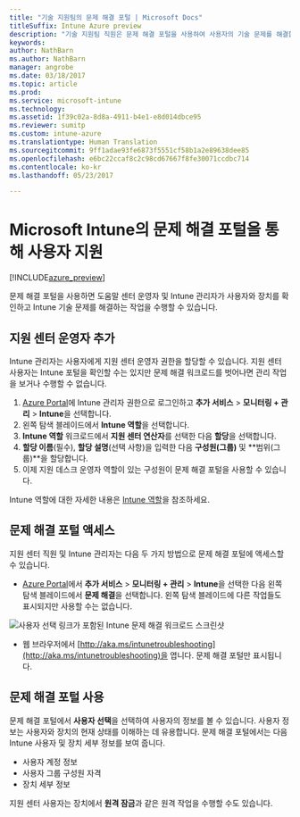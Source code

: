 ```yaml
---
title: "기술 지원팀의 문제 해결 포털 | Microsoft Docs"
titleSuffix: Intune Azure preview
description: "기술 지원팀 직원은 문제 해결 포털을 사용하여 사용자의 기술 문제를 해결합니다."
keywords: 
author: NathBarn
ms.author: NathBarn
manager: angrobe
ms.date: 03/18/2017
ms.topic: article
ms.prod: 
ms.service: microsoft-intune
ms.technology: 
ms.assetid: 1f39c02a-8d8a-4911-b4e1-e8d014dbce95
ms.reviewer: sumitp
ms.custom: intune-azure
ms.translationtype: Human Translation
ms.sourcegitcommit: 9ff1adae93fe6873f5551cf58b1a2e89638dee85
ms.openlocfilehash: e6bc22ccaf8c2c98cd67667f8fe30071ccdbc714
ms.contentlocale: ko-kr
ms.lasthandoff: 05/23/2017

---
```

# <a name="help-users-with-the-troubleshooting-portal-in-microsoft-intune"></a>Microsoft Intune의 문제 해결 포털을 통해 사용자 지원

[!INCLUDE[azure_preview](./includes/azure_preview.md)]

문제 해결 포털을 사용하면 도움말 센터 운영자 및 Intune 관리자가 사용자와 장치를 확인하고 Intune 기술 문제를 해결하는 작업을 수행할 수 있습니다.

## <a name="add-help-desk-operators"></a>지원 센터 운영자 추가
Intune 관리자는 사용자에게 지원 센터 운영자 권한을 할당할 수 있습니다. 지원 센터 사용자는 Intune 포털을 확인할 수는 있지만 문제 해결 워크로드를 벗어나면 관리 작업을 보거나 수행할 수 없습니다.

1. [Azure Portal](https:portal.azure.com)에 Intune 관리자 권한으로 로그인하고 **추가 서비스** > **모니터링 + 관리** > **Intune**을 선택합니다.
2. 왼쪽 탐색 블레이드에서 **Intune 역할**을 선택합니다.
3. **Intune 역할** 워크로드에서 **지원 센터 연산자**를 선택한 다음 **할당**을 선택합니다.
4. **할당 이름**(필수), **할당 설명**(선택 사항)을 입력한 다음 **구성원(그룹)** 및 **범위(그룹)**을 할당합니다.
5. 이제 지원 데스크 운영자 역할이 있는 구성원이 문제 해결 포털을 사용할 수 있습니다.

Intune 역할에 대한 자세한 내용은 [Intune 역할](role-based-access-control.md)을 참조하세요.

## <a name="access-the-troubleshooting-portal"></a>문제 해결 포털 액세스

지원 센터 직원 및 Intune 관리자는 다음 두 가지 방법으로 문제 해결 포털에 액세스할 수 있습니다.
- [Azure Portal](https://portal.azure.com)에서 **추가 서비스** > **모니터링 + 관리** > **Intune**을 선택한 다음 왼쪽 탐색 블레이드에서 **문제 해결**을 선택합니다. 왼쪽 탐색 블레이드에 다른 작업들도 표시되지만 사용할 수는 없습니다.

![사용자 선택 링크가 포함된 Intune 문제 해결 워크로드 스크린샷](media/help-desk-user.png)
- 웹 브라우저에서 [http://aka.ms/intunetroubleshooting](http://aka.ms/intunetroubleshooting)을 엽니다. 문제 해결 포털만 표시됩니다.

## <a name="use-the-troubleshooting-portal"></a>문제 해결 포털 사용

문제 해결 포털에서 **사용자 선택**을 선택하여 사용자의 정보를 볼 수 있습니다. 사용자 정보는 사용자와 장치의 현재 상태를 이해하는 데 유용합니다. 문제 해결 포털에서는 다음 Intune 사용자 및 장치 세부 정보를 보여 줍니다.
- 사용자 계정 정보
- 사용자 그룹 구성원 자격
- 장치 세부 정보

지원 센터 사용자는 장치에서 **원격 잠금**과 같은 원격 작업을 수행할 수도 있습니다.


